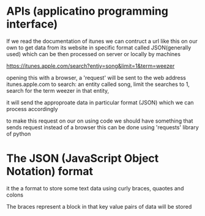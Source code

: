 # APIs (applicatino programming interface)

If we read the documentation of itunes we can contruct a url like this on our own to get data from its website in specific format called JSON(generally used) which can be then processed on server or locally by machines

https://itunes.apple.com/search?entiy=song&limit=1&term=weezer

opening this with a browser, a 'request' will be sent to the web address itunes.apple.com 
    to search: 
    an entity called song,
    limit the searches to 1,
    search for the term weezer in that entity,

it will send the approproate data in particular format (JSON) which we can process accordingly

to make this request on our on using code we should have something that sends request instead of a browser this can be done using 'requests' library of python

# The JSON (JavaScript Object Notation) format

it the a format to store some text data using curly braces, quaotes and colons

The braces represent a block
in that key value pairs of data will be stored

